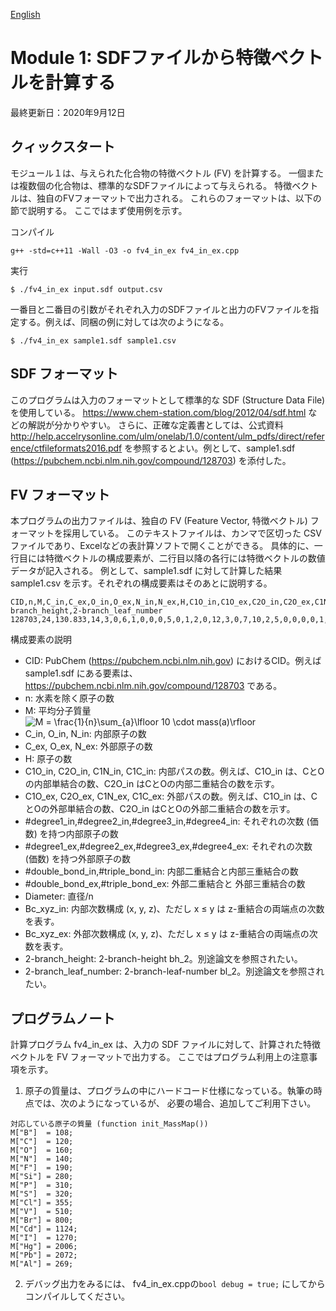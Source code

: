 [English](Readme.md)

# Module 1: SDFファイルから特徴ベクトルを計算する

最終更新日：2020年9月12日

## クィックスタート

モジュール１は、与えられた化合物の特徴ベクトル (FV) を計算する。
一個または複数個の化合物は、標準的なSDFファイルによって与えられる。
特徴ベクトルは、独自のFVフォーマットで出力される。
これらのフォーマットは、以下の節で説明する。
ここではまず使用例を示す。

コンパイル
```
g++ -std=c++11 -Wall -O3 -o fv4_in_ex fv4_in_ex.cpp
```
実行  
```
$ ./fv4_in_ex input.sdf output.csv
```
一番目と二番目の引数がそれぞれ入力のSDFファイルと出力のFVファイルを指定する。例えば、同梱の例に対しては次のようになる。
```
$ ./fv4_in_ex sample1.sdf sample1.csv
```

## SDF フォーマット

このプログラムは入力のフォーマットとして標準的な SDF (Structure Data File) を使用している。
https://www.chem-station.com/blog/2012/04/sdf.html などの解説が分かりやすい。
さらに、正確な定義書としては、公式資料 http://help.accelrysonline.com/ulm/onelab/1.0/content/ulm_pdfs/direct/reference/ctfileformats2016.pdf を参照するとよい。例として、sample1.sdf (https://pubchem.ncbi.nlm.nih.gov/compound/128703) を添付した。

## FV フォーマット

本プログラムの出力ファイルは、独自の FV (Feature Vector, 特徴ベクトル) フォーマットを採用している。
このテキストファイルは、カンマで区切った CSV ファイルであり、Excelなどの表計算ソフトで開くことができる。
具体的に、一行目には特徴ベクトルの構成要素が、二行目以降の各行には特徴ベクトルの数値データが記入される。
例として、sample1.sdf に対して計算した結果 sample1.csv を示す。それぞれの構成要素はそのあとに説明する。

```
CID,n,M,C_in,C_ex,O_in,O_ex,N_in,N_ex,H,C1O_in,C1O_ex,C2O_in,C2O_ex,C1N_in,C1N_ex,C1C_in,C1C_ex,#degree1_in,#degree1_ex,#degree2_in,#degree2_ex,#degree3_in,#degree3_ex,#degree4_in,#degree4_ex,#double_bond_in,#double_bond_ex,#triple_bond_in,#triple_bond_ex,Diameter,Bc_121_in,Bc_121_ex,Bc_122_in,Bc_122_ex,Bc_123_in,Bc_123_ex,Bc_131_in,Bc_131_ex,Bc_132_in,Bc_132_ex,Bc_141_in,Bc_141_ex,Bc_221_in,Bc_221_ex,Bc_222_in,Bc_222_ex,Bc_223_in,Bc_223_ex,Bc_231_in,Bc_231_ex,Bc_232_in,Bc_232_ex,Bc_241_in,Bc_241_ex,Bc_331_in,Bc_331_ex,Bc_332_in,Bc_332_ex,Bc_341_in,Bc_341_ex,Bc_441_in,Bc_441_ex,2-branch_height,2-branch_leaf_number
128703,24,130.833,14,3,0,6,1,0,0,0,5,0,1,2,0,12,3,0,7,10,2,5,0,0,0,0,1,0,0,0.75,0,2,0,0,0,0,0,4,0,1,0,0,9,1,0,0,0,0,1,1,0,0,0,0,4,0,0,0,0,0,0,0,1,2
```

構成要素の説明
+ CID:  PubChem (https://pubchem.ncbi.nlm.nih.gov) におけるCID。例えば sample1.sdf にある要素は、https://pubchem.ncbi.nlm.nih.gov/compound/128703 である。
+ n: 水素を除く原子の数
+ M: 平均分子質量  
![M = \frac{1}{n}\sum_{a}\lfloor 10 \cdot mass(a)\rfloor](https://render.githubusercontent.com/render/math?math=%5Cdisplaystyle+M+%3D+%5Cfrac%7B1%7D%7Bn%7D%5Csum_%7Ba%7D%5Clfloor+10+%5Ccdot+mass%28a%29%5Crfloor)
+ C_in, O_in, N_in: 内部原子の数
+ C_ex, O_ex, N_ex: 外部原子の数
+ H: 原子の数
+ C1O_in, C2O_in, C1N_in, C1C_in: 内部パスの数。例えば、C1O_in は、CとOの内部単結合の数、C2O_in はCとOの内部二重結合の数を示す。
+ C1O_ex, C2O_ex, C1N_ex, C1C_ex: 外部パスの数。例えば、C1O_in は、CとOの外部単結合の数、C2O_in はCとOの外部二重結合の数を示す。
+ #degree1_in,#degree2_in,#degree3_in,#degree4_in: それぞれの次数 (価数) を持つ内部原子の数
+ #degree1_ex,#degree2_ex,#degree3_ex,#degree4_ex: それぞれの次数 (価数) を持つ外部原子の数
+ #double_bond_in,#triple_bond_in: 内部二重結合と内部三重結合の数
+ #double_bond_ex,#triple_bond_ex: 外部二重結合と 外部三重結合の数
+ Diameter: 直径/n
+ Bc_xyz_in: 内部次数構成 (x, y, z)、ただし x ≤ y は z-重結合の両端点の次数を表す。
+ Bc_xyz_ex: 外部次数構成 (x, y, z)、ただし x ≤ y は z-重結合の両端点の次数を表す。
+ 2-branch_height: 2-branch-height bh_2。別途論文を参照されたい。
+ 2-branch_leaf_number: 2-branch-leaf-number bl_2。別途論文を参照されたい。

## プログラムノート
計算プログラム fv4_in_ex は、入力の SDF ファイルに対して、計算された特徴ベクトルを FV フォーマットで出力する。
ここではプログラム利用上の注意事項を示す。
1. 原子の質量は、プログラムの中にハードコード仕様になっている。執筆の時点では、次のようになっているが、
必要の場合、追加してご利用下さい。
```
対応している原子の質量 (function init_MassMap())
M["B"]  = 108;
M["C"]  = 120;
M["O"]  = 160;
M["N"]  = 140;
M["F"]  = 190;
M["Si"] = 280;
M["P"]  = 310;
M["S"]  = 320;
M["Cl"] = 355;
M["V"]  = 510;
M["Br"] = 800;
M["Cd"] = 1124;
M["I"]  = 1270;
M["Hg"] = 2006;
M["Pb"] = 2072;
M["Al"] = 269;
```
2. デバッグ出力をみるには、 fv4_in_ex.cppの```bool debug = true;``` にしてからコンパイルしてください。

